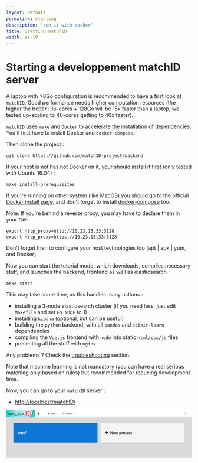 ```yaml
---
layout: default
permalink: starting
description: "run it with docker"
title: Starting matchID
width: is-10
---
```


# Starting a developpement matchID server

A laptop with >8Go configuration is recommended to have a first look at `matchID`. Good performance needs higher computation resources (the higher the better : 16-cores + 128Go will be 15x faster than a laptop, we tested up-scaling to 40-cores getting to 40x faster).

`matchID` uses `make` and `Docker` to accelerate the installation of dependencies. You'll first have to install Docker and `docker-compose`.

Then clone the project : 
```
git clone https://github.com/matchID-project/backend
```

If your host is not has not Docker on it, your should install it first (only tested with Ubuntu 16.04) :

```
make install-prerequisites
```

If you're running on other system (like MacOS) you should go to the official [Docker install page](https://docs.docker.com/install/), and don't forget to install [docker-compose](https://docs.docker.com/compose/install/) too. 

Note:
If you're behind a reverse proxy, you may have to declare them in your `ENV`:  
```
export http_proxy=http://10.23.15.33:3128
export http_proxy=https://10.23.15.33:3128
```
Don't forget then to configure your host technologies too (apt | apk | yum, and Docker). 


Now you can start the tutorial mode, which downloads, compiles necessary stuff, and launches the backend, frontend as well as elasticsearch :

```
make start
```

This may take some time, as this handles many actions :

- installing a 3-node elasticsearch cluster (if you need less, just edit `Makefile` and set `ES_NODE` to 1)
- installing `kibana` (optional, but can be useful)
- building the `python` backend, with all `pandas` and `scikit-learn` dependencies
- compiling the `Vue.js` frontend with `node` into static `html/css/js` files
- presenting all the stuff with `nginx`

Any problems ? Check the [troubleshooting](https://github.com/matchID-project/backend#frequent-running-problems) section.

Note that machine learning is not mandatory (you can have a real serious matching only based on rules) but recommended for reducing development time.

Now, you can go to your `matchID` server : 

- [http://localhost/matchID/](http://localhost/matchID/)

<img src="assets/images/frontend-start.png" alt="matchID projects view">

